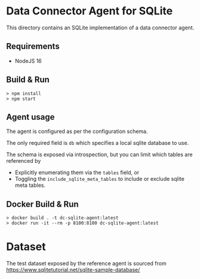 # Data Connector Agent for SQLite

This directory contains an SQLite implementation of a data connector agent.

## Requirements

* NodeJS 16

## Build & Run

```
> npm install
> npm start
```

## Agent usage

The agent is configured as per the configuration schema.

The only required field is `db` which specifies a local sqlite database to use.

The schema is exposed via introspection, but you can limit which tables are referenced by

* Explicitly enumerating them via the `tables` field, or
* Toggling the `include_sqlite_meta_tables` to include or exclude sqlite meta tables.


## Docker Build & Run

```
> docker build . -t dc-sqlite-agent:latest
> docker run -it --rm -p 8100:8100 dc-sqlite-agent:latest
```

# Dataset

The test dataset exposed by the reference agent is sourced from https://www.sqlitetutorial.net/sqlite-sample-database/

